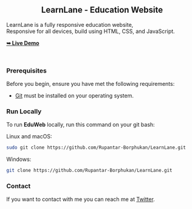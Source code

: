

  <h2 align="center">LearnLane - Education Website</h2>

 LearnLane is a fully responsive education website, <br />Responsive for all devices, build using HTML, CSS, and JavaScript.

  <a href="https://rupantar-borphukan.github.io/LearnLane/#"><strong>➥ Live Demo</strong></a>

</div>

<br />

### Prerequisites

Before you begin, ensure you have met the following requirements:

* [Git](https://git-scm.com/downloads "Download Git") must be installed on your operating system.

### Run Locally

To run **EduWeb** locally, run this command on your git bash:

Linux and macOS:

```bash
sudo git clone https://github.com/Rupantar-Borphukan/LearnLane.git
```

Windows:

```bash
git clone https://github.com/Rupantar-Borphukan/LearnLane.git
```

### Contact

If you want to contact with me you can reach me at [Twitter](https://twitter.com/RupantarB).

